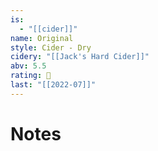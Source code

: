 ```yaml
---
is:
  - "[[cider]]"
name: Original
style: Cider - Dry
cidery: "[[Jack's Hard Cider]]"
abv: 5.5
rating: 🤞
last: "[[2022-07]]"
---
```

# Notes

